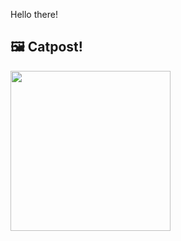 Hello there!



## 🖼️ Catpost!

<sub>
    <img src="https://cdn2.thecatapi.com/images/w-cm4pAhr.jpg" height="256">
</sub>

